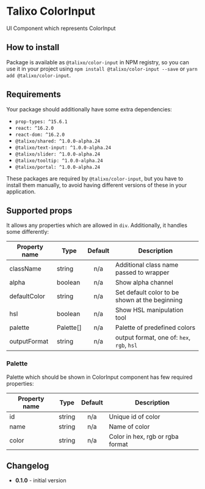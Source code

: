 # Talixo ColorInput

UI Component which represents ColorInput

## How to install

Package is available as `@talixo/color-input` in NPM registry, so you can use it in your project
using `npm install @talixo/color-input --save` or `yarn add @talixo/color-input`.

## Requirements

Your package should additionally have some extra dependencies:

- `prop-types: ^15.6.1`
- `react: ^16.2.0`
- `react-dom: ^16.2.0`
- `@talixo/shared: ^1.0.0-alpha.24`
- `@talixo/text-input: ^1.0.0-alpha.24`
- `@talixo/slider: ^1.0.0-alpha.24`
- `@talixo/tooltip: ^1.0.0-alpha.24`
- `@talixo/portal: ^1.0.0-alpha.24`

These packages are required by `@talixo/color-input`, but you have to install them manually,
to avoid having different versions of these in your application.

## Supported props

It allows any properties which are allowed in `div`. Additionally, it handles some differently:

Property name | Type      | Default     | Description                    
--------------|-----------|:-----------:|--------------------------------
className     | string    | n/a         | Additional class name passed to wrapper
alpha         | boolean   | n/a         | Show alpha channel
defaultColor  | string    | n/a         | Set default color to be shown at the beginning
hsl           | boolean   | n/a         | Show HSL manipulation tool
palette       | Palette[] | n/a         | Palette of predefined colors
outputFormat  | string    | n/a         | output format, one of: `hex`, `rgb`, `hsl`

### Palette

Palette which should be shown in ColorInput component has few required properties:

Property name | Type      | Default | Description
--------------|-----------|:-------:|--------------------------------
id            | string    | n/a     | Unique id of color
name          | string    | n/a     | Name of color
color         | string    | n/a     | Color in hex, rgb or rgba format

## Changelog

- **0.1.0** - initial version
